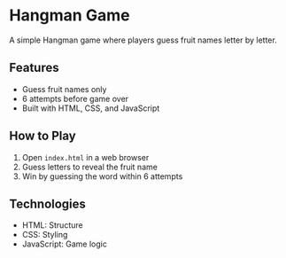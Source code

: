 # Hangman Game

A simple Hangman game where players guess fruit names letter by letter.

## Features
- Guess fruit names only
- 6 attempts before game over
- Built with HTML, CSS, and JavaScript

## How to Play
1. Open `index.html` in a web browser
2. Guess letters to reveal the fruit name
3. Win by guessing the word within 6 attempts

## Technologies
- HTML: Structure
- CSS: Styling
- JavaScript: Game logic
